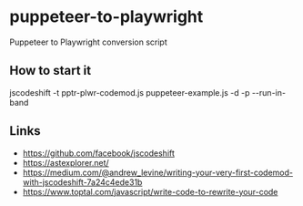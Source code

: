 # puppeteer-to-playwright
Puppeteer to Playwright conversion script


## How to start it
jscodeshift -t pptr-plwr-codemod.js puppeteer-example.js -d -p --run-in-band

## Links
* https://github.com/facebook/jscodeshift
* https://astexplorer.net/
* https://medium.com/@andrew_levine/writing-your-very-first-codemod-with-jscodeshift-7a24c4ede31b
* https://www.toptal.com/javascript/write-code-to-rewrite-your-code
